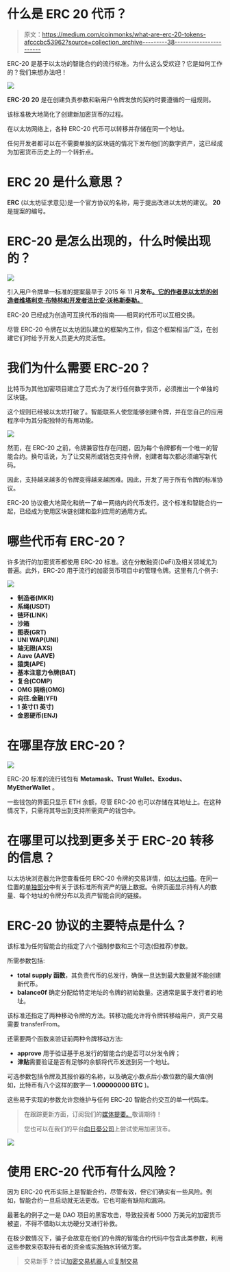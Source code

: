 # 什么是 ERC 20 代币？

> 原文：<https://medium.com/coinmonks/what-are-erc-20-tokens-afcccbc53962?source=collection_archive---------38----------------------->

ERC-20 是基于以太坊的智能合约的流行标准。为什么这么受欢迎？它是如何工作的？我们来想办法吧！

![](img/de96f468be93125a071440180f52949d.png)

**ERC-20** **20** 是在创建负责参数和新用户令牌发放的契约时要遵循的一组规则。

该标准极大地简化了创建新加密货币的过程。

在以太坊网络上，各种 ERC-20 代币可以转移并存储在同一个地址。

任何开发者都可以在不需要单独的区块链的情况下发布他们的数字资产，这已经成为加密货币历史上的一个转折点。

# **ERC 20 是什么意思？**

**ERC** (以太坊征求意见)是一个官方协议的名称，用于提出改进以太坊的建议。 **20** 是提案的编号。

# **ERC-20 是怎么出现的，什么时候出现的？**

![](img/8c8e4cef5dcab728c01af4e8d1d1a34f.png)

引入用户令牌单一标准的提案最早于 2015 年 11 月**发布[。它的作者是以太坊的创造者**维塔利克·布特林**和开发者**法比安·沃格斯泰勒**。](https://eips.ethereum.org/EIPS/eip-20)**

ERC-20 已经成为创造可互换代币的指南——相同的代币可以互相交换。

尽管 ERC-20 令牌在以太坊团队建立的框架内工作，但这个框架相当广泛，在创建它们时给予开发人员更大的灵活性。

# 我们为什么需要 ERC-20？

比特币为其他加密项目建立了范式:为了发行任何数字货币，必须推出一个单独的区块链。

这个规则已经被以太坊打破了。智能联系人使您能够创建令牌，并在您自己的应用程序中为其分配独特的有用功能。

![](img/2be409ad137736ace5675361c2a90deb.png)

然而，在 ERC-20 之前，令牌兼容性存在问题，因为每个令牌都有一个唯一的智能合约。换句话说，为了让交易所或钱包支持令牌，创建者每次都必须编写新代码。

因此，支持越来越多的令牌变得越来越困难。因此，开发了用于所有令牌的标准协议。

ERC-20 协议极大地简化和统一了单一网络内的代币发行。这个标准和智能合约一起，已经成为使用区块链创建和盈利应用的通用方式。

# **哪些代币有 ERC-20？**

许多流行的加密货币都使用 ERC-20 标准。这在分散融资(DeFi)及相关领域尤为普遍。此外，ERC-20 用于流行的加密货币项目中的管理令牌。这里有几个例子:

![](img/82ef03b132fe7100f517c7a7bc89d561.png)

*   **制造者(MKR)**
*   **系绳(USDT)**
*   **链环(LINK)**
*   **沙箱**
*   **图表(GRT)**
*   **UNI WAP(UNI)**
*   **轴无限(AXS)**
*   **Aave (AAVE)**
*   **猿类(APE)**
*   **基本注意力令牌(BAT)**
*   **复合(COMP)**
*   **OMG 网络(OMG)**
*   **向往.金融(YFI)**
*   **1 英寸(1 英寸)**
*   **金恩硬币(ENJ)**

# 在哪里存放 ERC-20？

![](img/9bc62192047c900f88f6911d88bb78c3.png)

ERC-20 标准的流行钱包有 **Metamask、Trust Wallet、Exodus、MyEtherWallet** 。

一些钱包的界面只显示 ETH 余额，尽管 ERC-20 也可以存储在其地址上。在这种情况下，只需将其导出到支持所需资产的钱包中。

# 在哪里可以找到更多关于 ERC-20 转移的信息？

以太坊块浏览器允许您查看任何 ERC-20 令牌的交易详情，如[以太扫描](https://etherscan.io/)。在同一位置的[单独部分](https://etherscan.io/tokens)中有关于该标准所有资产的链上数据。令牌页面显示持有人的数量、每个地址的令牌分布以及资产智能合同的链接。

# **ERC-20 协议的主要特点是什么？**

该标准为任何智能合约指定了六个强制参数和三个可选(但推荐)参数。

所需参数包括:

*   **total supply 函数**，其负责代币的总发行，确保一旦达到最大数量就不能创建新代币。
*   **balance0f** 确定分配给特定地址的令牌的初始数量。这通常是属于发行者的地址。

该标准还指定了两种移动令牌的方法。转移功能允许将令牌转移给用户，资产交易需要 transferFrom。

还需要两个函数来验证前两种令牌移动方法:

*   **approve** 用于验证基于总发行的智能合约是否可以分发令牌；
*   **津贴**需要验证是否有足够的余额将代币发送到另一个地址。

可选参数包括令牌及其报价器的名称，以及确定小数点后小数位数的最大值(例如，比特币有八个这样的数字— **1.00000000 BTC** )。

这些易于实现的参数允许您维护与任何 ERC-20 智能合约交互的单一代码库。

> 在跟踪更新方面，订阅我们的[媒体提要。](https://medium.com/sunflowercorporation)敬请期待！
> 
> 您也可以在我们的平台[向日葵公司](https://sunflowercorp.com/)上尝试使用加密货币。

![](img/12f3e46f3bf15291a8ffc869e2ffc7c4.png)

# **使用 ERC-20 代币有什么风险？**

因为 ERC-20 代币实际上是智能合约，尽管有效，但它们确实有一些风险。例如，智能合约一旦启动就无法更改。它也可能有缺陷和漏洞。

最著名的例子之一是 DAO 项目的黑客攻击，导致投资者 5000 万美元的加密货币被盗，不得不借助以太坊硬分叉进行补救。

在极少数情况下，骗子会故意在他们的令牌的智能合约代码中包含此类参数，利用这些参数来窃取持有者的资金或实施抽水转储方案。

> 交易新手？尝试[加密交易机器人](/coinmonks/crypto-trading-bot-c2ffce8acb2a)或[复制交易](/coinmonks/top-10-crypto-copy-trading-platforms-for-beginners-d0c37c7d698c)